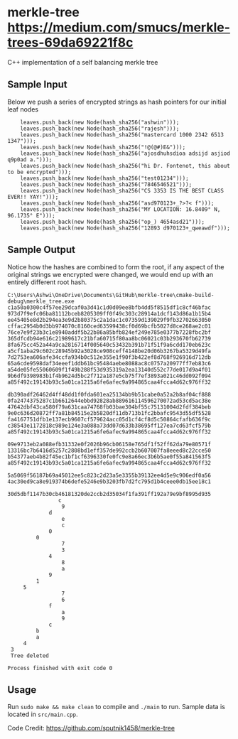 # merkle-tree https://medium.com/smucs/merkle-trees-69da69221f8c
C++ implementation of a self balancing merkle tree

## Sample Input
Below we push a series of encrypted strings as hash pointers for our initial leaf nodes
~~~
    leaves.push_back(new Node(hash_sha256("ashwin")));
    leaves.push_back(new Node(hash_sha256("rajesh")));
    leaves.push_back(new Node(hash_sha256("mastercard 1000 2342 6513 1347")));
    leaves.push_back(new Node(hash_sha256("!@(@#)E&")));
    leaves.push_back(new Node(hash_sha256("ajosdhuhsdioa adsijd asjiod q9p0ad a.")));
    leaves.push_back(new Node(hash_sha256("hi Dr. Fontenot, this about to be encrypted")));
    leaves.push_back(new Node(hash_sha256("test01234")));
    leaves.push_back(new Node(hash_sha256("7846546521")));
    leaves.push_back(new Node(hash_sha256("CS 3353 IS THE BEST CLASS EVER!! YAY!")));
    leaves.push_back(new Node(hash_sha256("asd970123+_?>?< f")));
    leaves.push_back(new Node(hash_sha256("MY LOCATION: 16.8409° N, 96.1735° E")));
    leaves.push_back(new Node(hash_sha256("op_) 4654asd21")));
    leaves.push_back(new Node(hash_sha256("12893 d970123+_qweawdf")));
~~~

## Sample Output
Notice how the hashes are combined to form the root, if any aspect of the original strings we encrypted were changed, we would end up with an entirely different root hash.
~~~
C:\Users\Ashwi\OneDrive\Documents\GitHub\merkle-tree\cmake-build-debug\merkle_tree.exe
c1a50a0300c4f57ee29dcaf0a3d41c1d0d09ee8bfb4dd5f8515df1c8cf46bfac
973d7f9efc06ba81112bceb8205309ff0f49c303c28914a1dcf143d86a1b15b4
ee45405e8d2b294ea3e9d2b80375c2a1dac1c07359d139029f9fb32702663050
cffac2954b0d3bb974070c8160ced63599438cf0d69bcfb5027d8ce268ae2c01
76ce7e9f23b3c1e8940addf5b22b86a85bfb824ef249e785e0377b7228fbc2bf
365dfcdb94e616c21989617c21bfa60715f80aa8bc06021c03b293670fb62739
8fa675cc452a44a9ca2816714f005640c53432b391b71f51f9a6cdd170eb623c
a5cf1aba29c602c28945b92a3028ce908ceff4148be20d06b3267ba5329d49fa
7d2753ea606afe34ccfa934b0c512e355e1f90f3b422ef8d768f926916d712db
65a6cde9598daf34eeef1ddb61bc95484aebe8088ac8c0757a20977ff7eb83c6
a54de05fe55060609f1f49b288f53d935319a2ea13140d552c77de017d9a4f01
9b6df9398983b1f4b9624d5bc2f712a187e5cb75f7ef3893a021c46dd092f094
a85f492c19143b93c5a01ca1215a6fe6afec9a994865caa4fcca4d62c976ff32

db390adf26462d4ff48dd1f0fda601ea25134bb9b51cabe0a52a2b8af04cf888
0fa2474375287c1b6612644ebbd92828ab889616114596270072ad53cd5ac38e
47642dbf43ca580f79a631caa74768fb03bae304bf55c75131004d2fdf384beb
9e0c636d20872ff7a81b84515e2b5820df11db713b1fc2bbafc9543d55df5528
fa4167751dfb1e137ecb9607cf579624acc05d1cf4cf8d5c50864cfafb636f9c
c38543e1172818c989e124e3a088a73dd07d633b38695ff127ea7cd63fcf579b
a85f492c19143b93c5a01ca1215a6fe6afec9a994865caa4fcca4d62c976ff32

09e9713eb2a088efb31332e0f2026b96cb06158e765df1f52ff62da79e80571f
13316bc7b6416d5257c2808bd1eff357de992ccb2b607007fa8eeed8c22cce50
b54377aeb4b82f45ec1bf1cf6396330fe0fc9e8a66ec3b6b5ae0f55a841563f5
a85f492c19143b93c5a01ca1215a6fe6afec9a994865caa4fcca4d62c976ff32

5a5069f56187b69a45012ee5c823c2d23a5e3355b39132ee4d5e9c906edf0a56
4ac30ed9ca8e919374b6defe5246e9b3203fb7d2fc795d1b4ceee0db15ee18c1

30d5dbf1147b30cb46181320de2ccb2d35034f1fa391ff192a79e9bf8995d935
                c
                 9
             d
                 e
                 c
             0
         0
                 7
                 3
             4
                 8
                 a
             9
         1
     5
                 7
                 6
             f
                 a
                 9
             c
         b
         a
     4
 3
 Tree deleted

Process finished with exit code 0

~~~

## Usage
Run `sudo make && make clean` to compile and `./main` to run. Sample data is located in `src/main.cpp`.  


Code Credit: https://github.com/sputnik1458/merkle-tree
